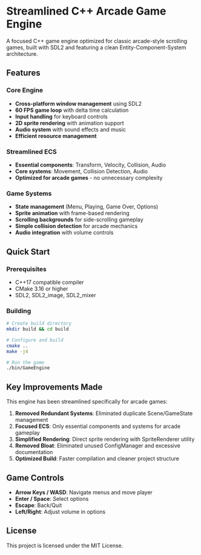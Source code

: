 # Streamlined C++ Arcade Game Engine

A focused C++ game engine optimized for classic arcade-style scrolling games, built with SDL2 and featuring a clean Entity-Component-System architecture.

## Features

### Core Engine
- **Cross-platform window management** using SDL2
- **60 FPS game loop** with delta time calculation
- **Input handling** for keyboard controls
- **2D sprite rendering** with animation support
- **Audio system** with sound effects and music
- **Efficient resource management**

### Streamlined ECS
- **Essential components**: Transform, Velocity, Collision, Audio
- **Core systems**: Movement, Collision Detection, Audio
- **Optimized for arcade games** - no unnecessary complexity

### Game Systems
- **State management** (Menu, Playing, Game Over, Options)
- **Sprite animation** with frame-based rendering
- **Scrolling backgrounds** for side-scrolling gameplay
- **Simple collision detection** for arcade mechanics
- **Audio integration** with volume controls

## Quick Start

### Prerequisites
- C++17 compatible compiler
- CMake 3.16 or higher
- SDL2, SDL2_image, SDL2_mixer

### Building

```bash
# Create build directory
mkdir build && cd build

# Configure and build
cmake ..
make -j4

# Run the game
./bin/GameEngine
```

## Key Improvements Made

This engine has been streamlined specifically for arcade games:

1. **Removed Redundant Systems**: Eliminated duplicate Scene/GameState management
2. **Focused ECS**: Only essential components and systems for arcade gameplay
3. **Simplified Rendering**: Direct sprite rendering with SpriteRenderer utility
4. **Removed Bloat**: Eliminated unused ConfigManager and excessive documentation
5. **Optimized Build**: Faster compilation and cleaner project structure

## Game Controls

- **Arrow Keys / WASD**: Navigate menus and move player
- **Enter / Space**: Select options
- **Escape**: Back/Quit
- **Left/Right**: Adjust volume in options

## License

This project is licensed under the MIT License.

